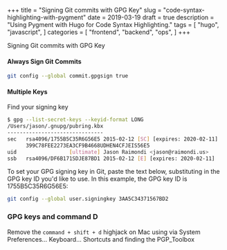 +++
title = "Signing Git commits with GPG Key"
slug = "code-syntax-highlighting-with-pygment"
date = 2019-03-19
draft = true
description = "Using Pygment with Hugo for Code Syntax Highlighting."
tags = [
    "hugo",
    "javascript",
]
categories = [
    "frontend",
    "backend",
    "ops",
]
+++ 

Signing Git commits with GPG Key

#### Always Sign Git Commits

```bash
git config --global commit.gpgsign true
```

#### Multiple Keys

Find your signing key

```bash
$ gpg --list-secret-keys --keyid-format LONG
/Users/jason/.gnupg/pubring.kbx
-------------------------------
sec   rsa4096/1755B5C35R6G56E5 2015-02-12 [SC] [expires: 2020-02-11]
      399C78FEE2273EA3CF9B4668UDHEN4CFJEIS56E5
uid                 [ultimate] Jason Raimondi <jason@raimondi.us>
ssb   rsa4096/DF6B171SDJE87BD1 2015-02-12 [E] [expires: 2020-02-11]
```


To set your GPG signing key in Git, paste the text below, substituting in the GPG key ID you'd like to use. In this example, the GPG key ID is 1755B5C35R6G56E5:

```bash
git config --global user.signingkey 3AA5C34371567BD2
```

### GPG keys and command D

Remove the `command + shift + d` highjack on Mac using via System Preferences… Keyboard… Shortcuts and finding the PGP_Toolbox